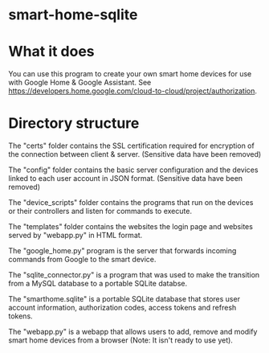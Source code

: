 # smart-home-sqlite

# What it does
You can use this program to create your own smart home devices for use with Google Home & Google Assistant. See https://developers.home.google.com/cloud-to-cloud/project/authorization.

# Directory structure
The "certs" folder contains the SSL certification required for encryption of the connection between client & server. (Sensitive data have been removed)

The "config" folder contains the basic server configuration and the devices linked to each user account in JSON format. (Sensitive data have been removed)

The "device_scripts" folder contains the programs that run on the devices or their controllers and listen for commands to execute.

The "templates" folder contains the websites the login page and websites served by "webapp.py" in HTML format.

The "google_home.py" program is the server that forwards incoming commands from Google to the smart device.

The "sqlite_connector.py" is a program that was used to make the transition from a MySQL database to a portable SQLite databse.

The "smarthome.sqlite" is a portable SQLite database that stores user account information, authorization codes, access tokens and refresh tokens.

The "webapp.py" is a webapp that allows users to add, remove and modify smart home devices from a browser (Note: It isn't ready to use yet).
